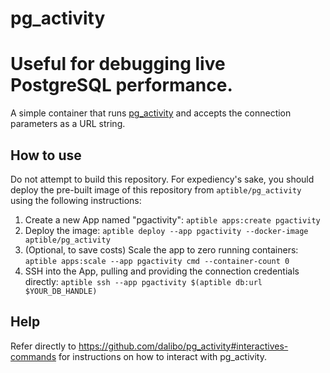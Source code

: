 # pg_activity
Useful for debugging live PostgreSQL performance. 
=======
A simple container that runs [pg_activity](https://github.com/dalibo/pg_activity) and accepts the connection parameters as a URL string.

## How to use ##

Do not attempt to build this repository. For expediency's sake, you should deploy the pre-built image of this repository from `aptible/pg_activity` using the following instructions:

1) Create a new App named "pgactivity": `aptible apps:create pgactivity`
1) Deploy the image: `aptible deploy --app pgactivity --docker-image aptible/pg_activity`
1) (Optional, to save costs) Scale the app to zero running containers: `aptible apps:scale --app pgactivity cmd --container-count 0`
1) SSH into the App, pulling and providing the connection credentials directly: `aptible ssh --app pgactivity $(aptible db:url $YOUR_DB_HANDLE)`

## Help ##

Refer directly to https://github.com/dalibo/pg_activity#interactives-commands for instructions on how to interact with pg_activity.
